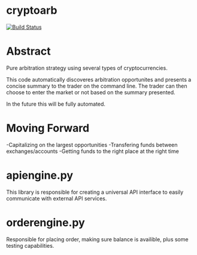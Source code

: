 # cryptoarb

[![Build Status](https://travis-ci.org/patrickgrad/cryptoarb.svg?branch=master)](https://travis-ci.org/patrickgrad/cryptoarb)

# Abstract

Pure arbitration strategy using several types of cryptocurrencies.

This code automatically discoveres arbitration opportunites and presents a concise summary to the trader on the command line. The trader can then choose to enter the market or not based on the summary presented.

In the future this will be fully automated.

# Moving Forward

-Capitalizing on the largest opportunities
-Transfering funds between exchanges/accounts
-Getting funds to the right place at the right time

# apiengine.py

This library is responsible for creating a universal API interface to easily communicate with external API services.

# orderengine.py

Responsible for placing order, making sure balance is availible, plus some testing capabilities.
